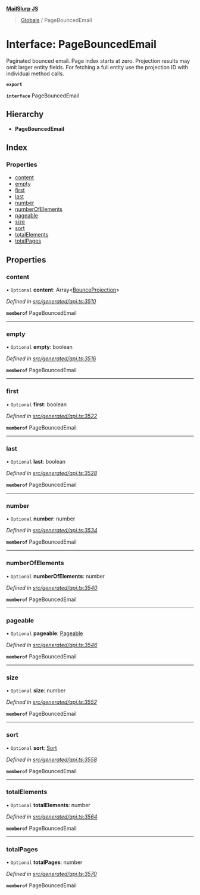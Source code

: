 **[MailSlurp JS](../README.md)**

> [Globals](../README.md) / PageBouncedEmail

# Interface: PageBouncedEmail

Paginated bounced email. Page index starts at zero. Projection results may omit larger entity fields. For fetching a full entity use the projection ID with individual method calls.

**`export`** 

**`interface`** PageBouncedEmail

## Hierarchy

* **PageBouncedEmail**

## Index

### Properties

* [content](pagebouncedemail.md#content)
* [empty](pagebouncedemail.md#empty)
* [first](pagebouncedemail.md#first)
* [last](pagebouncedemail.md#last)
* [number](pagebouncedemail.md#number)
* [numberOfElements](pagebouncedemail.md#numberofelements)
* [pageable](pagebouncedemail.md#pageable)
* [size](pagebouncedemail.md#size)
* [sort](pagebouncedemail.md#sort)
* [totalElements](pagebouncedemail.md#totalelements)
* [totalPages](pagebouncedemail.md#totalpages)

## Properties

### content

• `Optional` **content**: Array\<[BounceProjection](bounceprojection.md)>

*Defined in [src/generated/api.ts:3510](https://github.com/mailslurp/mailslurp-client/blob/98c6efc/src/generated/api.ts#L3510)*

**`memberof`** PageBouncedEmail

___

### empty

• `Optional` **empty**: boolean

*Defined in [src/generated/api.ts:3516](https://github.com/mailslurp/mailslurp-client/blob/98c6efc/src/generated/api.ts#L3516)*

**`memberof`** PageBouncedEmail

___

### first

• `Optional` **first**: boolean

*Defined in [src/generated/api.ts:3522](https://github.com/mailslurp/mailslurp-client/blob/98c6efc/src/generated/api.ts#L3522)*

**`memberof`** PageBouncedEmail

___

### last

• `Optional` **last**: boolean

*Defined in [src/generated/api.ts:3528](https://github.com/mailslurp/mailslurp-client/blob/98c6efc/src/generated/api.ts#L3528)*

**`memberof`** PageBouncedEmail

___

### number

• `Optional` **number**: number

*Defined in [src/generated/api.ts:3534](https://github.com/mailslurp/mailslurp-client/blob/98c6efc/src/generated/api.ts#L3534)*

**`memberof`** PageBouncedEmail

___

### numberOfElements

• `Optional` **numberOfElements**: number

*Defined in [src/generated/api.ts:3540](https://github.com/mailslurp/mailslurp-client/blob/98c6efc/src/generated/api.ts#L3540)*

**`memberof`** PageBouncedEmail

___

### pageable

• `Optional` **pageable**: [Pageable](pageable.md)

*Defined in [src/generated/api.ts:3546](https://github.com/mailslurp/mailslurp-client/blob/98c6efc/src/generated/api.ts#L3546)*

**`memberof`** PageBouncedEmail

___

### size

• `Optional` **size**: number

*Defined in [src/generated/api.ts:3552](https://github.com/mailslurp/mailslurp-client/blob/98c6efc/src/generated/api.ts#L3552)*

**`memberof`** PageBouncedEmail

___

### sort

• `Optional` **sort**: [Sort](sort.md)

*Defined in [src/generated/api.ts:3558](https://github.com/mailslurp/mailslurp-client/blob/98c6efc/src/generated/api.ts#L3558)*

**`memberof`** PageBouncedEmail

___

### totalElements

• `Optional` **totalElements**: number

*Defined in [src/generated/api.ts:3564](https://github.com/mailslurp/mailslurp-client/blob/98c6efc/src/generated/api.ts#L3564)*

**`memberof`** PageBouncedEmail

___

### totalPages

• `Optional` **totalPages**: number

*Defined in [src/generated/api.ts:3570](https://github.com/mailslurp/mailslurp-client/blob/98c6efc/src/generated/api.ts#L3570)*

**`memberof`** PageBouncedEmail
